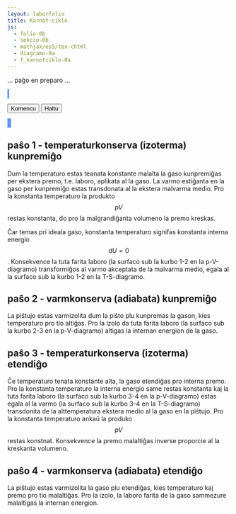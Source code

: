 ```yaml
---
layout: laborfolio
title: Karnot-ciklo
js:
  - folio-0b
  - sekcio-0b  
  - mathjax/es5/tex-chtml
  - diagramo-0a 
  - f_karnotciklo-0a
---
```


... paĝo en preparo ...

<!--
https://de.wikipedia.org/wiki/Carnot-Prozess

-->


<style>
    canvas {
        border: 2px solid cornflowerblue;
    }
</style>

<canvas id="karnot" width="300" height="400"></canvas>

<button id="starto">Komencu</button>
<button id="halto">Haltu</button>

<canvas id="pV_dgr" width="300" height="300"></canvas>
<canvas id="TS_dgr" width="300" height="300"></canvas>

<script>

const T1 = 293.15;
const T2 = T1 + 300;

const karnot = document.getElementById("karnot");
const modelo = new Diagramo(karnot);
const kciklo = new KCiklo(T1,T2);

const intervalo = 400; // 100; 100 ms
let ripetoj;

ĝi("#halto").disabled = true;

kiam_klako("#starto",() => {
    eksperimento();
    ĝi("#halto").disabled = false;
});

kiam_klako("#halto",() => {
    if (ripetoj) clearTimeout(ripetoj.p);
});

// pentru sen jam movi...
modelo_pentru();

/**
 * Pentras la piŝton kaj medion de la Karnot-modelo
 */
function modelo_pentru() {
    modelo.viŝu(); // ĉu necesas ĉiufoje?

    const paŝo = kciklo.paŝo;
    const T = kciklo.gaso.temperaturo;
    const V = kciklo.gaso.volumeno;

    // alteco de piŝto super la fundo (ĉe 360px)
    const py = 360 - 1000*V*5; // 1000l = 1m³, ni kvinobligas tiel, ke
        // 1mol ĉe 20°C = 24l = 120 px, ĉe 300°C = 48l = 240px

    if (py>350) debugger;

    // donas koloron al temperatur-valoroj inter T1 kaj T2;
    function Tkoloro(T) {
        const h = Diagramo.kolorvaloro(T,T1,T2);
        return Diagramo.hsl2hex(h,90,45);
    }

    function medio() {
        // medio
        const koloro = (
            paŝo.startsWith("Qk")? "#777" :
            (paŝo == "Tk_V-"? Tkoloro(T1) : Tkoloro(T2))
        );
        // varma  kaj malvarma provizoj
        modelo.rektangulo(0,0,80,400,Tkoloro(T2));
        modelo.rektangulo(220,0,300,400,Tkoloro(T1));

        // medio-koloro laŭ temperaturo...
        modelo.rektangulo(80,0,140,400,koloro);

        if (paŝo == "Tk_V-") {
            modelo.linio(80,0,80,400);
        } else if (paŝo == "Tk_V+") {
            modelo.linio(80,400,220,400);
        }
        //modelo.linio(220,20,220,400);
    }

    function gasujo() {
        // ciklo-ŝaltilo
        function nazo(alto) {
            modelo.linio(100,alto-2,104,alto);
            modelo.linio(100,alto+2,104,alto);
            modelo.linio(200,alto-2,196,alto);
            modelo.linio(200,alto+2,196,alto);
        }

        // gasujo
        const koloro = Tkoloro(T);
        modelo.rektangulo(100,0,100,360,"#fff");
        modelo.rektangulo(100,py,100,360-py,koloro);
        modelo.linio(100,0,100,360);
        modelo.linio(100,360,200,360);
        modelo.linio(200,0,200,360);

        // altec-markoj por avanci en la ciklo
        // nazo(40); - ne necesas, ĉar la temperaturo difinas la supran punkton
        nazo(140);
        // nazo(240); - ne necesas, ĉar la temperaturo difinas la malsupran punkton
    }

    function piŝto() {
        //modelo.linio(101,200,199,200,"#bbb",10);
        modelo.rektangulo_h3k(101,py-10,98,10,"#eee","#bbb","#999");
        modelo.rektangulo_h3k(120,py-10-80,60,80,"#eee","#bbb","#999");
    }

    medio();
    gasujo();
    piŝto()
}


function paŝu() {
    kciklo.iteracio();

    modelo_pentru();
    //valoroj();
}


function eksperimento() {
    if (ripetoj) clearTimeout(ripetoj.p);
    ripetoj = ripetu(
        () => {
            paŝu();
            return true; // ni ne haltos antaŭ butonpremo [Haltu]...(idealgaso.T < d_larĝo);
        },
        intervalo
    )
}


</script>

## paŝo 1 - temperaturkonserva (izoterma) kunpremiĝo

Dum la temperaturo estas teanata konstante malalta la gaso kunpremiĝas per ekstera premo, t.e. laboro, aplikata al la gaso.
La varmo estiĝanta en la gaso per kunpremiĝo estas transdonata al la ekstera malvarma medio. Pro la konstanta temperaturo
la produkto $$pV$$ restas konstanta, do pro la malgrandiĝanta volumeno la premo kreskas.

Ĉar temas pri ideala gaso, konstanta temperaturo signifas konstanta interna energio $$dU = 0$$. Konsekvence la tuta farita laboro
(la surfaco sub la kurbo 1-2 en la p-V-diagramo) transformiĝos al varmo akceptata de la malvarma medio, egala al la surfaco 
sub la kurbo 1-2 en la T-S-diagramo.

## paŝo 2 - varmkonserva (adiabata) kunpremiĝo

La piŝtujo estas varmizolita dum la piŝto plu kunpremas la gason, kies temperaturo pro tio altiĝas. Pro la izolo da tuta farita laboro
(la surfaco sub la kurbo 2-3 en la p-V-diagramo) altigas la internan energion de la gaso.

## paŝo 3 - temperaturkonserva (izoterma) etendiĝo

Ĉe temperaturo tenata konstante alta, la gaso etendiĝas pro interna premo. Pro la konstanta temperaturo la interna energio same
restas konstanta kaj la tuta farita laboro (la surfaco sub la kurbo 3-4 en la p-V-diagramo) estas
egala al la varmo (la surfaco sub la kurbo 3-4 en la T-S-diagramo) transdonita de la alttemperatura ekstera medio al la gaso en la piŝtujo.
Pro la konstanta temperaturo ankaŭ la produko $$pV$$ restas konstnat. Konsekvence la premo malaltiĝas inverse proporcie al la kreskanta volumeno.

## paŝo 4 - varmkonserva (adiabata) etendiĝo

La piŝtujo estas varmizolita la gaso plu etendiĝas, kies temperaturo kaj premo pro tio malaltiĝas. Pro la izolo, la laboro farita de la gaso sammezure malaltigas la internan energion.
